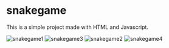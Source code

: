 # snakegame

This is a simple project made with HTML and Javascript.

![snakegame1](https://user-images.githubusercontent.com/76126720/175288756-7290055b-a8f8-44e7-bf2f-0556f70c935b.png)
![snakegame3](https://user-images.githubusercontent.com/76126720/175288772-c4fd3b78-0fc4-49cd-99e4-d9e013ac75ca.png)
![snakegame2](https://user-images.githubusercontent.com/76126720/175288785-7dcb8ec8-dd0e-46ac-af25-2f517ea8a5a5.png)
![snakegame4](https://user-images.githubusercontent.com/76126720/175288794-8bf89e9f-701a-4efe-94b4-467942c9335e.png)
